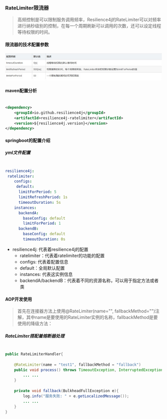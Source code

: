 ### RateLimiter限流器

> 高频控制是可以限制服务调用频率，Resilience4j的RateLimiter可以对频率进行纳秒级别的控制，在每一个周期刷新可以调用的次数，还可以设定线程等待权限的时间。

#### 限流器的技术配置参数

![模式种类](ratelimiter-parameter.png)


#### maven配置分析

```xml

<dependency>
    <groupId>io.github.resilience4j</groupId>
    <artifactId>resilience4j-ratelimiter</artifactId>
    <version>${resilience4j.version}</version>
</dependency>

```

#### springboot的配置介绍


##### yml文件配置


```yaml

resilience4j:
 ratelimiter:
    configs:
     default:
      limitForPeriod: 5
      limitRefreshPeriod: 1s
      timeoutDuration: 5s
    instances:
      backendA:
        baseConfig: default
        limitForPeriod: 1
      backendB:
        baseConfig: default
        timeoutDuration: 0s
```


- resilience4j: 代表着resilience4j的配置
  - ratelimiter：代表着ratelimiter的功能的配置
   - configs: 代表着配置信息
    - default：全局默认配置
   - instances: 代表这实例信息
    - backendA/backendB：代表着不同的资源名称，可以用于指定方法或者类


#### AOP开发使用

> 首先在连接器方法上使用@RateLimiter(name="", fallbackMethod="")注解，其中name是要使用的RateLimiter实例的名称，fallbackMethod是要使用的降级方法：


##### RateLimiter搭配着熔断器处理


```java

public RateLimiterHandler{

    @RateLimiter(name = "test1", fallbackMethod = "fallback")
    public void process() throws TimeoutException, InterruptedException {
        ... ...
    }

    private void fallback(BulkheadFullException e){
        log.info("服务失败: " + e.getLocalizedMessage());
        ... ...
    }
} 

```
